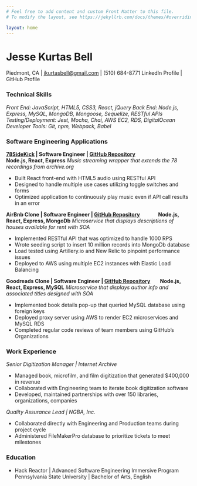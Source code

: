 ```yaml
---
# Feel free to add content and custom Front Matter to this file.
# To modify the layout, see https://jekyllrb.com/docs/themes/#overriding-theme-defaults

layout: home
---
```



# Jesse Kurtas Bell
Piedmont, CA | jkurtasbell@gmail.com | (510) 684-8771
LinkedIn Profile | GitHub Profile

### Technical Skills
*Front End: JavaScript, HTML5, CSS3, React, jQuery*
*Back End: Node.js, Express, MySQL, MongoDB, Mongoose, Sequelize, RESTful APIs*
*Testing/Deployment: Jest, Mocha, Chai, AWS EC2, RDS, DigitalOcean*
*Developer Tools: Git, npm, Webpack, Babel*

### Software Engineering Applications
**[78SideKick](https://78sidekick.com/) | Software Engineer | [GitHub Repository](https://github.com/jxb345/78sidekick) &nbsp; &nbsp; &nbsp; &nbsp; &nbsp; &nbsp; &nbsp; &nbsp; &nbsp; &nbsp; &nbsp; &nbsp; &nbsp; &nbsp; &nbsp; &nbsp; &nbsp; &nbsp; &nbsp;&nbsp;  Node.js, React, Express**
*Music streaming wrapper that extends the 78 recordings from archive.org*
* Built React front-end with HTML5 audio using RESTful API
* Designed to handle multiple use cases utilizing toggle switches and forms
* Optimized application to continuously play music even if API call results in an error

**AirBnb Clone | Software Engineer | [GitHub Repository](https://github.com/sdc-dragon-stone/jb-service) &nbsp; &nbsp; &nbsp; &nbsp; &nbsp; &nbsp; &nbsp; Node.js, React, Express, MongoDb**
*Microservice that displays descriptions of houses available for rent with SOA*
* Implemented RESTful API that was optimized to handle 1000 RPS
* Wrote seeding script to insert 10 million records into MongoDb database
* Load tested using Artillery.io and New Relic to pinpoint performance issues
* Deployed to AWS using multiple EC2 instances with Elastic Load Balancing

**Goodreads Clone | Software Engineer | [GitHub Repository](https://github.com/rpt12-knightrider/jb-service)&nbsp; &nbsp; &nbsp; &nbsp; Node.js, React, Express, MySQL**
*Microservice that displays author info and associated titles designed with SOA*
* Implemented book details pop-up that queried MySQL database using foreign keys
* Deployed proxy server using AWS to render EC2 microservices and MySQL RDS
* Completed regular code reviews of team members using GitHub’s Organizations

### Work Experience
*Senior Digitization Manager | Internet Archive*
* Managed book, microfilm, and film digitization that generated $400,000 in revenue
* Collaborated with Engineering team to iterate book digitization software
* Developed, maintained partnerships with over 150 libraries, organizations, companies

*Quality Assurance Lead | NGBA, Inc.*
* Collaborated directly with Engineering and Production teams during project cycle
* Administered FileMakerPro database to prioritize tickets to meet milestones

### Education
* Hack Reactor | Advanced Software Engineering Immersive Program
Pennsylvania State University  | Bachelor of Arts, English
